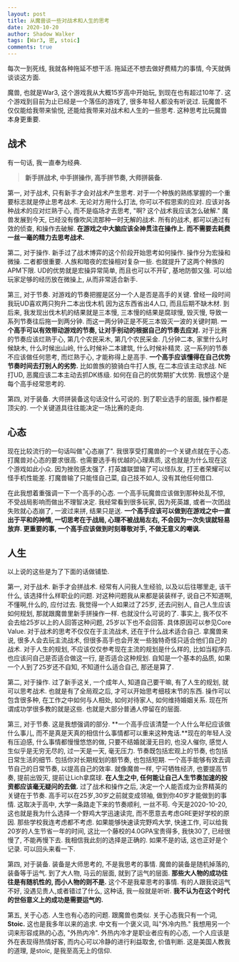 ```yaml
---
layout: post
title: 从魔兽谈一些对战术和人生的思考
date: 2020-10-20
author: Shadow Walker
tags: [War3, 密, stoic]
comments: true
---
```


每次一到死线, 我就各种拖延不想干活. 拖延还不想去做好费精力的事情, 今天就俩谈谈这方面. 

魔兽, 也就是War3, 这个游戏我从大概15岁高中开始玩, 到现在也有超过10年了.  这个游戏到目前为止已经是一个落伍的游戏了, 很多年轻人都没有听说过. 玩魔兽不仅仅能给我带来愉悦, 还能给我带来对战术和人生的一些思考. 这种思考比玩魔兽本身更重要. 

## 战术

有一句话, 我一直奉为经典.  

> **新手拼战术, 中手拼操作, 高手拼节奏, 大师拼装备.**

第一, 对于战术, 只有新手才会对战术产生思考. 对于一个种族的熟练掌握的一个重要标志就是停止思考战术. 无论对方用什么打法, 你可以不假思索的应对. 应该对各种战术的应对烂熟于心, 而不是临场才去思考, "啊? 这个战术我应该怎么破解." 魔兽发展到今天, 已经没有像吹风流那种一时无解的战术. 所有的战术, 都可以通过有效的侦查, 和操作去破解.  **在游戏之中大脑应该全神贯注在操作上. 而不需要去耗费一丝一毫的精力去思考战术.** 

第二, 对于操作. 新手过了战术博弈的这个阶段开始思考如何操作. 操作分为宏操和微操. 二者都很重要. 人族和暗夜的宏操相对复杂一些. 也就提升了这两个种族的APM下限. UD的优势就是宏操异常简单, 而且也可以不开矿, 基地防御又强. 可以给玩家足够的经历放在微操上, 从而非常适合新手. 

第三, 对于节奏. 对游戏的节奏把握是区分一个人是否是高手的关键. 曾经一段时间我玩UD喜欢两只狗升二本出伐木机 因为这东西省出4人口, 而且后期不缺木材. 到后来, 我发现出伐木机的结果就是三本慢, 三本慢的结果是腐球慢, 毁灭慢, 导致一系列节奏往后拖一到两分钟. 而这一两分钟正是不死三本毁灭一波的关键时期.  **一个高手可以有效带动游戏的节奏, 让对手别动的根据自己的节奏去应对.**  对于比赛的节奏应该烂熟于心, 第几个农民采木, 第几个农民采金. 几分钟二本, 家里什么时候缺木, 什么时候出山岭, 什么时候补二本建筑, 什么时候补精灵. 这一系列的节奏不应该做任何思考, 而烂熟于心, 才能称得上是高手. **一个高手应该懂得在自己优势节奏时间去打别人的劣势.** 比如兽族的狼骑白牛打人族, 在二本应该主动求战. NE打UD, 恶魔应该二本主动去抓DK练级. 如何在自己的优势期扩大优势. 我想这个是每个高手经常思考的. 

第四, 对于装备. 大师拼装备这句话没什么可说的. 到了职业选手的层面, 操作都是顶尖的. 一个关键道具往往能决定一场比赛的走向. 

## 心态

现在比较流行的一句话叫做"心态崩了". 我很享受打魔兽的一个关键点就在于心态. 打魔兽对心态的要求很高. 也需要选手有优越的心理素质, 这也就是为什么现在这个游戏如此小众. 因为挫败感太强了. 打英雄联盟输了可以怪队友, 打王者荣耀可以怪手机性能差. 打魔兽输了只能怪自己菜, 自己技不如人, 没有其他任何借口. 

在此我想着重强调一下一个高手的心态.  一个高手玩魔兽应该做到那种处乱不惊, 不受战局影响而做出不理智决定. 我经常看到很多玩家, 因为死英雄, 或者一次团战失败就心态崩了, 一波过来拼, 结果只是送. **一个高手应该可以做到在游戏之中一直出于平和的神情, 一切思考在于战局, 心理不被战局左右, 不会因为一次失误就轻易放弃. 更重要的事, 一个高手应该做到时刻尊敬对手, 不做无意义的嘲讽.**

## 人生

以上说的这些是为了下面的话做铺垫. 

第一, 对于战术. 新手才会拼战术. 经常有人问我人生经验, 以及以后往哪里走, 该干什么, 该选择什么样职业的问题. 对这种问题我从来都是装装样子, 说自己不知道啊, 不懂啊,什么的, 应付过去.  我觉得一个人如果过了25岁, 还去问别人, 自己人生应该如何规划, 那就跟魔兽里新手拼操作一样. 也就没什么可说的了.  事实上, 我不仅不会去给25岁以上的人回答这种问题, 25岁以下也不会回答. 具体原因可以参见Core Value.  对于战术的思考不仅仅在于主流战术, 还在于什么战术适合自己. 拿魔兽来说, 很多人会去玩主流战术, 但很多高手也会开发一些独特奇怪只适合他们自己的战术. 对于人生的规划, 不应该仅仅参考现在主流的规划是什么样的, 比如当程序员. 也应该问自己是否适合做这一行, 是否适合这种规划. 自知是一个基本的品质, 如果一个人到了25岁还不自知, 不知道什么适合自己, 那还是算了. 

第二, 对于操作. 过了新手这关, 一个成年人, 知道自己要干嘛, 有了人生的规划, 就可以思考战术. 也就是有了全局观之后, 才可以开始思考细枝末节的东西. 操作可以包含很多种, 在工作之中如何与人相处, 如何对待家人, 如何维持婚姻关系. 现在所谓成功学很多教的就是这些. 也就是大部分普通人停留在的层面. 

第三, 对于节奏. 这是我想强调的部分. **一个高手应该清楚一个人什么年纪应该做什么事儿, 而不是真是天真的相信什么事情都可以重来这种鬼话.**现在的年轻人没有压迫感, 什么事情都慢慢悠悠的做, 只要不结婚就漫无目的, 也没人催你, 感觉人生似乎是无穷无尽的, 过一天是一天, 毫无压力. 节奏既包括宏观上的节奏, 也包括日常生活的细节. 包括你对长期规划的额节奏, 也包括短期. 一个高手能够有效去调节自己的日常节奏, 以提高自己的效率.  就像魔兽一样, 宁可牺牲经济, 也要提高节奏, 提前出毁灭, 提前让Lich拿腐球. **在人生之中, 任何能让自己人生节奏加速的投资都应该毫无疑问的去做.**  过了战术和操作之后, 决定一个人能否成为业界精英的关键在于节奏. 高手可以在25岁,30岁之前就变成领袖, 做到你40岁才能做到的事情. 这取决于高中, 大学一条路走下来的节奏顺利, 一丝不苟. 今天是2020-10-20, 这也就是我为什么选择一个野鸡大学迅速读完, 而不愿意去考虑GRE更好学校的原因. 那些学校我连考虑都不考虑. 如果能够快速读完野鸡大学, 快速工作, 可以给我20岁的人生节省一年的时间, 这比一个藤校的4.0GPA宝贵得多, 我快30了, 已经很慢了, 不能再慢下去. 我相信我此刻的选择是正确的. 如果不是的话, 这也正好是个记录. 可以回头来看一下. 

第四, 对于装备. 装备是大师思考的, 不是我思考的事情. 魔兽的装备是随机掉落的, 装备等于运气. 到了大人物, 马云的层面, 就到了运气的层面. **那些大人物的成功往往是有随机性的, 而小人物的则不是.** 这个不是我辈思考的事情. 有的人跟我说运气不好, 没遇见贵人,或者错过了什么, 这种话, 我一般就是听听. **我不认为在这个时代的世俗意义上的成功是需要运气的.**

第五, 关于心态. 人生也有心态的问题. 跟魔兽也类似.  关于心态我只有一个词, **Stoic.** 这也是我多年以来的追求. 中文有一个褒义词, 叫"外冷内热." 我想用另一个词来形容成熟的心态, "外热内冷". 外热内冷才是职业者应有的心态, 一个人应该是外在表现得热情好客, 而内心可以冷静的进行利益取舍, 价值判断. 这是美国人教我的道理, 是stoic, 是我至高无上的信仰. 

